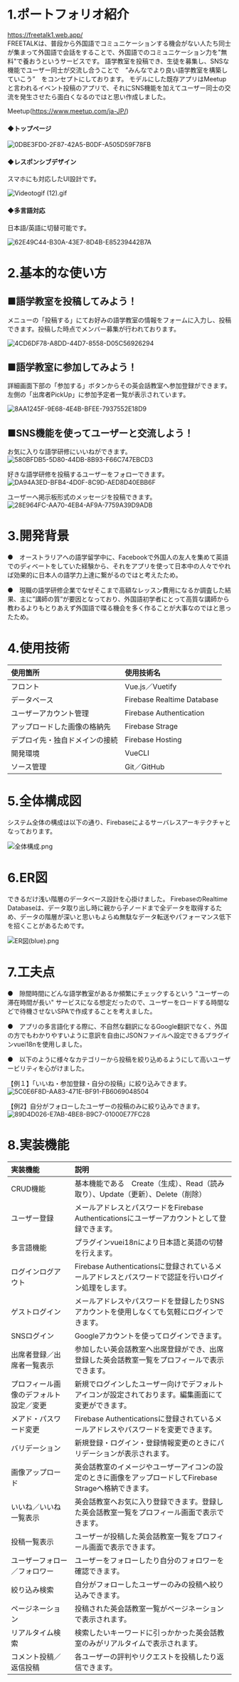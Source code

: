 <h1>1.ポートフォリオ紹介</h1>

https://freetalk1.web.app/<br>
FREETALKは、普段から外国語でコミュニケーションする機会がない人たち同士が集まって外国語で会話をすることで、外国語でのコミュニケーション力を"無料"で養おうというサービスです。
語学教室を投稿でき、生徒を募集し、SNSな機能でユーザー同士が交流し合うことで　”みんなでより良い語学教室を構築していこう”　をコンセプトにしております。
モデルにした既存アプリはMeetupと言われるイベント投稿のアプリで、それにSNS機能を加えてユーザー同士の交流を発生させたら面白くなるのではと思い作成しました。

Meetup(https://www.meetup.com/ja-JP/)


<h4>◆トップページ</h4>

![0DBE3FD0-2F87-42A5-B0DF-A505D59F78FB](https://user-images.githubusercontent.com/59371503/122067489-95160d80-ce2e-11eb-918b-b11748bbe2e5.gif)



<h4>◆レスポンシブデザイン</h4>
スマホにも対応したUI設計です。<br>

![Videotogif (12).gif](https://qiita-image-store.s3.ap-northeast-1.amazonaws.com/0/906732/99e8748f-c393-b02b-36c0-af9ff277a192.gif)


<h4>◆多言語対応</h4>
日本語/英語に切替可能です。<br>

![62E49C44-B30A-43E7-8D4B-E85239442B7A](https://user-images.githubusercontent.com/59371503/122067522-9cd5b200-ce2e-11eb-97f8-65a09407e36e.gif)



<h1>2.基本的な使い方</h1>

<h2>■語学教室を投稿してみよう！</h2>
メニューの「投稿する」にてお好みの語学教室の情報をフォームに入力し、投稿できます。投稿した時点でメンバー募集が行われております。

![4CD6DF78-A8DD-44D7-8558-D05C56926294](https://user-images.githubusercontent.com/59371503/121939164-a5bf7880-cd87-11eb-85ab-306837cba57d.gif)


<h2>■語学教室に参加してみよう！</h2>
詳細画面下部の「参加する」ボタンからその英会話教室へ参加登録ができます。左側の「出席者PickUp」に参加予定者一覧が表示されています。

![8AA1245F-9E68-4E4B-BFEE-7937552E18D9](https://user-images.githubusercontent.com/59371503/121939189-ace68680-cd87-11eb-8619-c55523fa9fbe.gif)


<h2>■SNS機能を使ってユーザーと交流しよう！</h2>


お気に入りな語学研修にいいねができます。<br>
![580BFDB5-5D80-44DB-8B93-F66C747EBCD3](https://user-images.githubusercontent.com/59371503/121946119-8f1d1f80-cd8f-11eb-92de-a7d2d9288ae5.gif)



好きな語学研修を投稿するユーザーをフォローできます。<br>
![DA94A3ED-BFB4-4D0F-8C9D-AED8D40EBB6F](https://user-images.githubusercontent.com/59371503/121946156-9b08e180-cd8f-11eb-9f6c-416fd3f963ef.gif)



ユーザーへ掲示板形式のメッセージを投稿できます。<br>
![28E964FC-AA70-4EB4-AF9A-7759A39D9ADB](https://user-images.githubusercontent.com/59371503/121946166-9e9c6880-cd8f-11eb-81dc-78cabf7bf8eb.gif)



<h1>3.開発背景</h1>

●　オーストラリアへの語学留学中に、Facebookで外国人の友人を集めて英語でのディベートをしていた経験から、それをアプリを使って日本中の人々でやれば効果的に日本人の語学力上達に繋がるのではと考えたため。

●　現職の語学研修企業でなぜそこまで高額なレッスン費用になるか調査した結果、主に”講師の質”が要因となっており、外国語初学者にとって高質な講師から教わるよりもとりあえず外国語で喋る機会を多く作ることが大事なのではと思ったため。



<h1>4.使用技術</h1>

| 使用箇所 | 使用技術名 |
|:---|:---|
|フロント|Vue.js／Vuetify|
|データベース|Firebase Realtime Database|
|ユーザーアカウント管理|Firebase Authentication|
|アップロードした画像の格納先|Firebase Strage|
|デプロイ先・独自ドメインの接続|Firebase Hosting|
|開発環境|VueCLI|
|ソース管理|Git／GitHub|




<h1>5.全体構成図</h1>
システム全体の構成は以下の通り、Firebaseによるサーバレスアーキテクチャとなっております。

![全体構成.png](https://qiita-image-store.s3.ap-northeast-1.amazonaws.com/0/906732/cd21ea1d-a7e2-c7a9-b8e5-55c950a5bd60.png)



<h1>6.ER図</h1>
できるだけ浅い階層のデータベース設計を心掛けました。
FirebaseのRealtime Databaseは、データ取り出し時に親から子ノードまで全データを取得するため、データの階層が深いと思いもよらぬ無駄なデータ転送やパフォーマンス低下を招くことがあるためです。

![ER図(blue).png](https://qiita-image-store.s3.ap-northeast-1.amazonaws.com/0/906732/1ac16ec8-c1b1-2c66-7645-2ee122588691.png)


<h1>7.工夫点</h1>

●　隙間時間にどんな語学教室があるか頻繁にチェックするという "ユーザーの滞在時間が長い" サービスになる想定だったので、ユーザーをロードする時間などで待機させないSPAで作成することを考えました。

●　アプリの多言語化する際に、不自然な翻訳になるGoogle翻訳でなく、外国の方でもわかりやすいように意訳を自由にJSONファイルへ設定できるプラグインvuei18nを使用しました。

●　以下のように様々なカテゴリーから投稿を絞り込めるようにして高いユーザービリティを心がけました。


【例１】「いいね・参加登録・自分の投稿」に絞り込みできます。<br>
![5C0E6F8D-AA83-471E-BF91-FB6069048504](https://user-images.githubusercontent.com/59371503/121949399-6008ad00-cd93-11eb-95d5-8d6610ef5f82.gif)


【例2】自分がフォローしたユーザーの投稿のみに絞り込みできます。<br>
![89D4D026-E7AB-4BE8-B9C7-01000E77FC28](https://user-images.githubusercontent.com/59371503/121949425-65fe8e00-cd93-11eb-8d8b-154654457f3d.gif)




<h1>8.実装機能</h1>

| 実装機能 | 説明 |
|:---|:---|
|CRUD機能|基本機能である　Create（生成）、Read（読み取り）、Update（更新）、Delete（削除）|
|ユーザー登録|メールアドレスとパスワードをFirebase Authenticationsにユーザーアカウントとして登録できます。|
|多言語機能|プラグインvuei18nにより日本語と英語の切替を行えます。|
|ログインログアウト|Firebase Authenticationsに登録されているメールアドレスとパスワードで認証を行いログイン処理をします。|
|ゲストログイン|メールアドレスやパスワードを登録したりSNSアカウントを使用しなくても気軽にログインできます。|
|SNSログイン|Googleアカウントを使ってログインできます。|
|出席者登録／出席者一覧表示|参加したい英会話教室へ出席登録ができ、出席登録した英会話教室一覧をプロフィールで表示できます。|
|プロフィール画像のデフォルト設定／変更|新規でログインしたユーザー向けでデフォルトアイコンが設定されております。編集画面にて変更ができます。|
|メアド・パスワード変更|Firebase Authenticationsに登録されているメールアドレスやパスワードを変更できます。|
|バリデーション|新規登録・ログイン・登録情報変更のときにパリデーションが表示されます。|
|画像アップロード|英会話教室のイメージやユーザーアイコンの設定のときに画像をアップロードしてFirebase Strageへ格納できます。|
|いいね／いいね一覧表示|英会話教室へお気に入り登録できます。登録した英会話教室一覧をプロフィール画面で表示できます。|
|投稿一覧表示|ユーザーが投稿した英会話教室一覧をプロフィール画面で表示できます。|
|ユーザーフォロー／フォロワー|ユーザーをフォローしたり自分のフォロワーを確認できます。|
|絞り込み検索|自分がフォローしたユーザーのみの投稿へ絞り込みできます。|
|ページネーション|投稿された英会話教室一覧がページネーションで表示されます。|
|リアルタイム検索|検索したいキーワードに引っかかった英会話教室のみがリアルタイムで表示されます。|
|コメント投稿／返信投稿|各ユーザーの評判やリクエストを投稿したり返信できます。|






